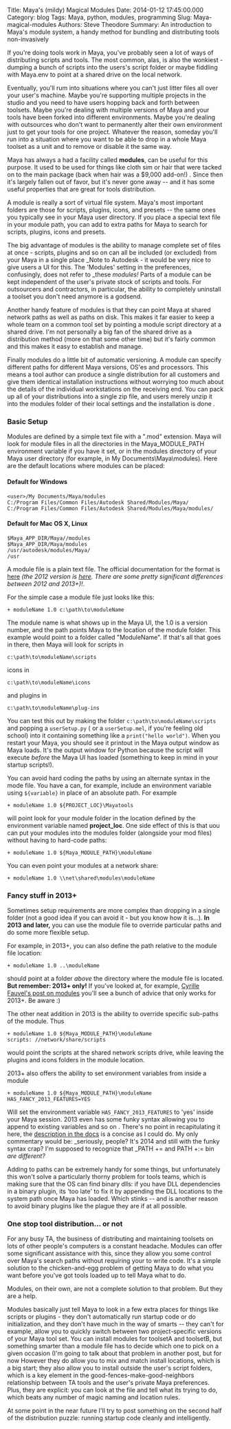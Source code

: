 Title: Maya's (mildy) Magical Modules
Date: 2014-01-12 17:45:00.000
Category: blog
Tags: Maya, python, modules, programming
Slug: Maya-magical-modules
Authors: Steve Theodore
Summary: An introduction to Maya's module system, a handy method for bundling and distributing tools non-invasively

If you're doing tools work in Maya, you've probably seen a lot of ways of distributing scripts and tools. The most common, alas, is also the wonkiest - dumping a bunch of scripts into the users's script folder or maybe fiddling with Maya.env to point at a shared drive on the local network.     
  
Eventually, you'll rum into situations where you can't just litter files all over your user's machine. Maybe you're supporting multiple projects in the studio and you need to have users hopping back and forth between toolsets. Maybe you're dealing with multiple versions of Maya and your tools have been forked into different environments. Maybe you're dealing with outsources who don't want to permanently alter their own environment just to get your tools for one project. Whatever the reason, someday you'll run into a situation where you want to be able to drop in a whole Maya toolset as a unit and to remove or disable it the same way.   
  
Maya has always a had a facility called **modules**, can be useful for this purpose. It used to be used for things like  cloth sim or hair that were tacked on to the main package (back when hair was a $9,000 add-on!) .  Since then it's largely fallen out of favor, but it's never gone away -- and it has some useful properties that are great for tools distribution.  
  
A module is really a sort of virtual file system.  Maya's most important folders are those for scripts, plugins, icons, and presets -- the same ones you typically see in your Maya user directory.  If you place a special text file in your module path, you can add to extra paths for Maya to search for scripts, plugins, icons and presets.   
  
The big advantage of modules is the ability to manage complete set of files at once - scripts, plugins and so on can all be included (or excluded) from your Maya in a single place _Note to Autodesk - it would be very nice to give users a UI for this.  The 'Modules' setting in the preferences, confusingly, does not refer to _these _modules!_  Parts of a module can be kept independent of the user's private stock of scripts and tools. For outsourcers and contractors, in particular, the ability to completely uninstall a toolset you don't need anymore is a godsend.   
  
Another handy feature of modules is that they can point Maya at shared network paths as well as paths on disk. This makes it far easier to keep a whole team on a common tool set by pointing a module script directory at a shared drive.  I'm not personally a big fan of the shared drive as a distribution method (more on that some other time) but it's fairly common and this makes it easy to establish and manage.  
  
Finally modules do a little bit of automatic versioning. A module can specify different paths for different Maya versions, OS'es and processors.  This means a tool author can produce a single distribution for all customers and give them identical installation instructions without worrying too much about the details of the individual workstations on the receiving end.  You can pack up all of your distributions into a single zip file, and users merely unzip it into the modules folder of their local settings and the installation is done .  

### Basic Setup

Modules are defined by a simple text file with a ".mod" extension.  Maya will look for module files in all the directories in the Maya_MODULE_PATH environment variable if you have it set, or in the modules directory of your Maya user directory (for example, in My Documents\Maya\modules). Here are the default locations where modules can be placed:  

#### Default for Windows

    <user>/My Documents/Maya/modules  
    C:/Program Files/Common Files/Autodesk Shared/Modules/Maya/  
    C:/Program Files/Common Files/Autodesk Shared/Modules/Maya/modules/   

#### Default for Mac OS X, Linux

    $Maya_APP_DIR/Maya//modules  
    $Maya_APP_DIR/Maya/modules  
    /usr/autodesk/modules/Maya/  
    /usr   

A module file is a plain text file. The official documentation for the format is [here](http://docs.autodesk.com/MayaUL/2013/ENU/Maya-API-Documentation/index.html?url=files/GUID-9E096E39-AD0D-4E40-9B2A-9127A2CAD54B.htm,topicNumber=d30e30995) _(the 2012 version is [here](http://download.autodesk.com/global/docs/Mayasdk2012/en_us/index.html).  There are some pretty significant differences between 2012 and 2013+)!_.

For the simple case a module file just looks like this:
    
      
    + moduleName 1.0 c:\path\to\moduleName  
    

  
The module name is what shows up in the Maya UI, the 1.0 is a version number, and the path points Maya to the location of the module folder.  This example would point to a folder called "ModuleName". If that's all that goes in there, then Maya will look for scripts in  
  
    c:\path\to\moduleName\scripts
  
icons in  
  
    c:\path\to\moduleName\icons

and plugins in  
  
    c:\path\to\moduleName\plug-ins  
  
You can test this out by making the folder `c:\path\to\moduleName\scripts` and popping a `userSetup.py` ( or a `userSetup.mel`, if you're feeling old school) into it containing something like a `print("hello world")`. When you restart your Maya, you should see it printout in the Maya output window as Maya loads. It's the output window for Python because the script will execute _before_ the Maya UI has loaded (something to keep in mind in your startup scripts!).  
  
You can avoid hard coding the paths by using an alternate syntax in the mode file.  You have a can, for example, include an environment variable using `${variable}` in place of an absolute path. For example  
    
    
    + moduleName 1.0 ${PROJECT_LOC}\Mayatools  
    
  
will point look for your module folder in the location defined by the environment variable named **project_loc**.  One side effect of this is that uou can put your modules into the modules folder (alongside your mod files) without having to hard-code paths:  
    
    
    + moduleName 1.0 ${Maya_MODULE_PATH}\moduleName 

You can even point your modules at a network share:  
  
    
    + moduleName 1.0 \\net\shared\modules\moduleName

### Fancy stuff in 2013+ 

Sometimes setup requirements are more complex than dropping in a single folder (not a good idea if you can avoid it - but you know how it is...).  **In 2013 and later,**  you can use the module file to override particular paths and do some more flexible setup.  
  
For example, in 2013+, you can also define the path relative to the module file location:  

      
    + moduleName 1.0 ..\moduleName

  
should point at a folder _above_ the directory where the module file is located. **But  remember: 2013+ only!** If you've looked at, for example, [Cyrille Fauvel's post on modules](http://around-the-corner.typepad.com/adn/2012/07/distributing-files-on-Maya-Maya-modules.html) you'll see a bunch of advice that only works for 2013+.  Be aware :)  

The other neat addition in 2013 is the ability to override specific sub-paths of the module. Thus  
      
    
    + moduleName 1.0 ${Maya_MODULE_PATH}\moduleName 
    scripts: //network/share/scripts
 

would point the scripts at the shared network scripts  drive, while leaving the plugins and icons folders in the module location.  
  
 2013+ also offers the ability to set environment variables from inside a module  

    
    
    + moduleName 1.0 ${Maya_MODULE_PATH}\moduleName 
    HAS_FANCY_2013_FEATURES=YES

Will set the environment variable `HAS_FANCY_2013_FEATURES` to 'yes' inside your Maya session. 2013 even has some funky syntax allowing you to append to existing variables and so on . There's no point in recapitulating it here, the [description in the docs](http://docs.autodesk.com/MayaUL/2013/ENU/Maya-API-Documentation/index.html?url=files/GUID-9E096E39-AD0D-4E40-9B2A-9127A2CAD54B.htm,topicNumber=d30e30995) is a concise as I could do. My only commentary would be: _seriously, people? It's 2014 and still with the funky syntax crap?  I'm supposed to recognize that  _PATH += and PATH +:= bin _are different?_  
  
Adding to paths can be extremely handy for some things, but unfortunately this won't solve a particularly thorny problem for tools teams, which is making sure that the OS can find binary dlls: if you have DLL dependencies in a binary plugin, its 'too late' to fix it by appending the DLL locations to the system path once Maya has loaded. Which stinks -- and is another reason to avoid binary plugins like the plague they are if at all possible.

###  One stop tool distribution... or not

For any busy TA, the business of distributing and maintaining toolsets on lots of other people's computers is a constant headache.  Modules can offer some significant assistance with this, since they allow you some control over Maya's search paths without requiring your to write code. It's a simple solution to the chicken-and-egg problem of getting Maya to do what you want before you've got tools loaded up to tell Maya what to do.  
  
Modules, on their own, are not a complete solution to that problem.  But they are a help.  
  
Modules basically just tell Maya to look in a few extra places for things like scripts or plugins - they don't automatically run startup code or do initialization, and they don't have much in the way of smarts -- they can't for example, allow you to quickly switch between two project-specific versions of your Maya tool set. You can install modules for toolsetA and toolsetB, but something smarter than a module file has to decide which one to pick on a given occasion (I'm going to talk about that problem in another post, but for now  However they do allow you to mix and match install locations, which is a big start; they also allow you to install outside the user's script folders, which is a key element in the good-fences-make-good-neighbors relationship between TA tools and the user's private Maya preferences.  Plus, they are explicit: you can look at the file and tell what its trying to do, which beats any number of magic naming and location rules.  
  
At some point in the near future I'll try to post something on the second half of the distribution puzzle: running startup code cleanly and intelligently.  
  
  

